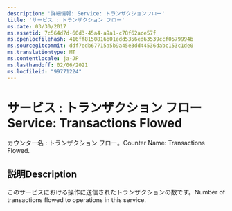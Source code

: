 ```yaml
---
description: '詳細情報: Service: トランザクションフロー'
title: 'サービス : トランザクション フロー'
ms.date: 03/30/2017
ms.assetid: 7c564d7d-60d3-45a4-a9a1-c78f62ace57f
ms.openlocfilehash: 416ff8150816b01edd5356ed63539ccf0579994b
ms.sourcegitcommit: ddf7edb67715a5b9a45e3dd44536dabc153c1de0
ms.translationtype: MT
ms.contentlocale: ja-JP
ms.lasthandoff: 02/06/2021
ms.locfileid: "99771224"
---
```

# <a name="service-transactions-flowed"></a><span data-ttu-id="39251-103">サービス : トランザクション フロー</span><span class="sxs-lookup"><span data-stu-id="39251-103">Service: Transactions Flowed</span></span>

<span data-ttu-id="39251-104">カウンター名 : トランザクション フロー。</span><span class="sxs-lookup"><span data-stu-id="39251-104">Counter Name: Transactions Flowed.</span></span>  
  
## <a name="description"></a><span data-ttu-id="39251-105">説明</span><span class="sxs-lookup"><span data-stu-id="39251-105">Description</span></span>  

 <span data-ttu-id="39251-106">このサービスにおける操作に送信されたトランザクションの数です。</span><span class="sxs-lookup"><span data-stu-id="39251-106">Number of transactions flowed to operations in this service.</span></span>
